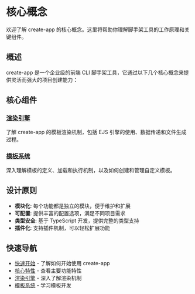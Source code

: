 # 核心概念

欢迎了解 create-app 的核心概念。这里将帮助你理解脚手架工具的工作原理和关键组件。

## 概述

create-app 是一个企业级的前端 CLI 脚手架工具，它通过以下几个核心概念来提供灵活而强大的项目创建能力：

## 核心组件

### [渲染引擎](/core/rendering)

了解 create-app 的模板渲染机制，包括 EJS 引擎的使用、数据传递和文件生成过程。

### [模板系统](/core/templates)

深入理解模板的定义、加载和执行机制，以及如何创建和管理自定义模板。

## 设计原则

- **模块化**: 每个功能都是独立的模块，便于维护和扩展
- **可配置**: 提供丰富的配置选项，满足不同项目需求
- **类型安全**: 基于 TypeScript 开发，提供完整的类型支持
- **插件化**: 支持插件机制，可以轻松扩展功能

## 快速导航

- [快速开始](/guide/) - 了解如何开始使用 create-app
- [核心特性](/guide/features) - 查看主要功能特性
- [渲染引擎](/core/rendering) - 深入了解渲染机制
- [模板系统](/core/templates) - 学习模板开发
